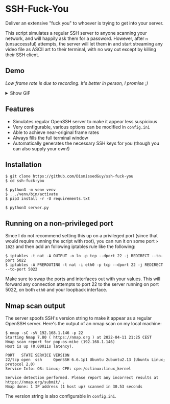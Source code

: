 # SSH-Fuck-You

Deliver an extensive "fuck you" to whoever is trying to get into your server.

This script simulates a regular SSH server to anyone scanning your network, and will happily ask them for a password.
However, after `n` (unsuccessful)
attempts, the server will let them in and start streaming any video file as ASCII art to their terminal, with no way out
except by killing their SSH client.

## Demo

_Low frame rate is due to recording. It's better in person, I promise ;)_

<details>
<summary>Show GIF</summary>
<img src="assets/demo.gif" alt="Demo GIF">
</details>

## Features

* Simulates regular OpenSSH server to make it appear less suspicious
* Very configurable, various options can be modified in `config.ini`
* Able to achieve near-original frame rates
* Always fills the full terminal window
* Automatically generates the necessary SSH keys for you
  (though you can also supply your own!)

## Installation

```shell
$ git clone https://github.com/DismissedGuy/ssh-fuck-you
$ cd ssh-fuck-you

$ python3 -m venv venv
$ . ./venv/bin/activate
$ pip3 install -r -U requirements.txt

$ python3 server.py
```

## Running on a non-privileged port

Since I do not recommend setting this up on a privileged port (since that would require running the script with root),
you can run it on some port `> 1023` and then add an following iptables rule like the following:

```shell
$ iptables -t nat -A OUTPUT -o lo -p tcp --dport 22 -j REDIRECT --to-port 5022
$ iptables -A PREROUTING -t nat -i eth0 -p tcp --dport 22 -j REDIRECT --to-port 5022
```

Make sure to swap the ports and interfaces out with your values. This will forward any connection attempts to port 22 to
the server running on port 5022, on both `eth0` and your loopback interface.

## Nmap scan output

The server spoofs SSH's version string to make it appear as a regular OpenSSH server. Here's the output of an nmap scan
on my local machine:

```shell
$ nmap -sC -sV 192.168.1.146 -p 22
Starting Nmap 7.80 ( https://nmap.org ) at 2022-04-11 21:25 CEST
Nmap scan report for pop-os-mike (192.168.1.146)
Host is up (0.00011s latency).

PORT   STATE SERVICE VERSION
22/tcp open  ssh     OpenSSH 6.6.1p1 Ubuntu 2ubuntu2.13 (Ubuntu Linux; protocol 2.0)
Service Info: OS: Linux; CPE: cpe:/o:linux:linux_kernel

Service detection performed. Please report any incorrect results at https://nmap.org/submit/ .
Nmap done: 1 IP address (1 host up) scanned in 30.53 seconds
```

The version string is also configurable in `config.ini`.
